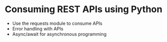 # Consuming REST APIs using Python

- Use the requests module to consume APIs
- Error handling with APIs
- Async/await for asynchronous programming
